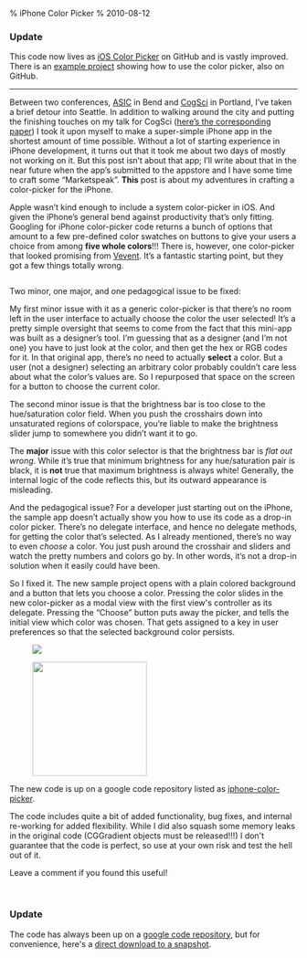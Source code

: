 % iPhone Color Picker
% 2010-08-12

<h3>Update</h3><p>This code now lives as <a href="https://github.com/fcanas/ios-color-picker">iOS Color Picker</a> on GitHub and is vastly improved. There is an <a href="https://github.com/fcanas/ios-color-picker-example">example project</a> showing how to use the color picker, also on GitHub.</p><hr /><p id="yui_3_17_2_1_1437534980321_36402">Between two conferences, <a data-cke-saved-href="http://www.cogs.indiana.edu/asic/2010/index.html" href="http://www.cogs.indiana.edu/asic/2010/index.html">ASIC</a> in Bend and <a data-cke-saved-href="http://cognitivesciencesociety.org/conference2010/index.html" href="http://cognitivesciencesociety.org/conference2010/index.html">CogSci</a> in Portland, I’ve taken a brief detour into Seattle. In addition to walking around the city and putting the finishing touches on my talk for CogSci (<a data-cke-saved-href="http://matt.colorado.edu/cogsci10cj.pdf" href="http://matt.colorado.edu/cogsci10cj.pdf">here’s the corresponding paper</a>) I took it upon myself to make a super-simple iPhone app in the shortest amount of time possible. Without a lot of starting experience in iPhone development, it turns out that it took me about two days of mostly not working on it. But this post isn’t about that app; I’ll write about that in the near future when the app’s submitted to the appstore and I have some time to craft some “Marketspeak”. <strong>This</strong> post is about my adventures in crafting a color-picker for the iPhone.</p><p>Apple wasn’t kind enough to include a system color-picker in iOS. And given the iPhone’s general bend against productivity that’s only fitting. Googling for iPhone color-picker code returns a bunch of options that amount to a few pre-defined color swatches on buttons to give your users a choice from among <strong>five whole colors</strong>!!! There is, however, one color-picker that looked promising from <a data-cke-saved-href="http://www.v-vent.com/blog/?p=27" href="http://www.v-vent.com/blog/?p=27">Vevent</a>. It’s a fantastic starting point, but they got a few things totally wrong.</p>

<figure><img src="http://static1.squarespace.com/static/53e976eae4b0162bed56938c/53e9780ce4b0b27e29a5e76d/55af0b40e4b08f74784e78ac/1437535040923//img.png" alt=""/></figure>


<p>Two minor, one major, and one pedagogical issue to be fixed:</p><p>My first minor issue with it as a generic color-picker is that there’s no room left in the user interface to actually choose the color the user selected! It’s a pretty simple oversight that seems to come from the fact that this mini-app was built as a designer’s tool. I’m guessing that as a designer (and I’m not one) you have to just look at the color, and then get the hex or RGB codes for it. In that original app, there’s no need to actually <strong>select</strong> a color. But a user (not a designer) selecting an arbitrary color probably couldn’t care less about what the color’s values are. So I repurposed that space on the screen for a button to choose the current color.</p><p>The second minor issue is that the brightness bar is too close to the hue/saturation color field. When you push the crosshairs down into unsaturated regions of colorspace, you’re liable to make the brightness slider jump to somewhere you didn’t want it to go.</p><p>The <strong>major</strong> issue with this color selector is that the brightness bar is <em>flat out wrong</em>. While it’s true that minimum brightness for any hue/saturation pair is black, it is <strong>not</strong> true that maximum brightness is always white! Generally, the internal logic of the code reflects this, but its outward appearance is misleading.</p><p>And the pedagogical issue? For a developer just starting out on the iPhone, the sample app doesn’t actually show you how to use its code as a drop-in color picker. There’s no delegate interface, and hence no delegate methods, for getting the color that’s selected. As I already mentioned, there’s no way to even <em>choose</em> a color. You just push around the crosshair and sliders and watch the pretty numbers and colors go by. In other words, it’s not a drop-in solution when it easily could have been.</p><p>So I fixed it. The new sample project opens with a plain colored background and a button that lets you choose a color. Pressing the color slides in the new color-picker as a modal view with the first view's controller as its delegate. Pressing the “Choose” button puts away the picker, and tells the initial view which color was chosen. That gets assigned to a key in user preferences so that the selected background color persists.</p>

<figure>
<img src="http://static1.squarespace.com/static/53e976eae4b0162bed56938c/53e9780ce4b0b27e29a5e76d/55af0b6ee4b0386b88353ce7/1437535086265//img.png" width"200"/>
</figure>
<figure>
<img src="http://static1.squarespace.com/static/53e976eae4b0162bed56938c/53e9780ce4b0b27e29a5e76d/55af0b80e4b00ceeb225e1e3/1437535104623//img.png" width="200"/>
</figure>


<p id="yui_3_17_2_1_1437534980321_21029">The new code is up on a google code repository listed as <a data-cke-saved-href="http://code.google.com/p/iphone-color-picker/" href="http://code.google.com/p/iphone-color-picker/">iphone-color-picker</a>.</p><p>The code includes quite a bit of added functionality, bug fixes, and internal re-working for added flexibility. While I did also squash some memory leaks in the original code (CGGradient objects must be released!!!) I don't guarantee that the code is perfect, so use at your own risk and test the hell out of it.</p><p>Leave a comment if you found this useful!</p><p><br></p><h3>Update</h3><p>The code has always been up on a <a data-cke-saved-href="http://code.google.com/p/iphone-color-picker/" href="http://code.google.com/p/iphone-color-picker/">google code repository</a>, but for convenience, here's a <a data-cke-saved-href="http://code.google.com/p/iphone-color-picker/downloads/detail?name=iphone-color-picker_feb_22_2011.zip" href="http://code.google.com/p/iphone-color-picker/downloads/detail?name=iphone-color-picker_feb_22_2011.zip">direct download to a snapshot</a>.</p>
